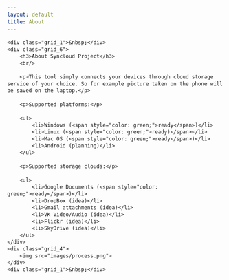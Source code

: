 ```yaml
---
layout: default
title: About
---
```


<div class="container_12 about">

    <div class="grid_1">&nbsp;</div>
    <div class="grid_6">
        <h3>About Syncloud Project</h3>
        <br/>

        <p>This tool simply connects your devices through cloud storage service of your choice. So for example picture taken on the phone will be saved on the laptop.</p>

        <p>Supported platforms:</p>

        <ul>
            <li>Windows (<span style="color: green;">ready</span>)</li>
            <li>Linux (<span style="color: green;">ready)</span></li>
            <li>Mac OS (<span style="color: green;">ready</span>)</li>
            <li>Android (planning)</li>
        </ul>

        <p>Supported storage clouds:</p>

        <ul>
            <li>Google Documents (<span style="color: green;">ready</span>)</li>
            <li>DropBox (idea)</li>
            <li>Gmail attachments (idea)</li>
            <li>VK Video/Audio (idea)</li>
            <li>Flickr (idea)</li>
            <li>SkyDrive (idea)</li>
        </ul>
    </div>
    <div class="grid_4">
        <img src="images/process.png">
    </div>
    <div class="grid_1">&nbsp;</div>

</div>